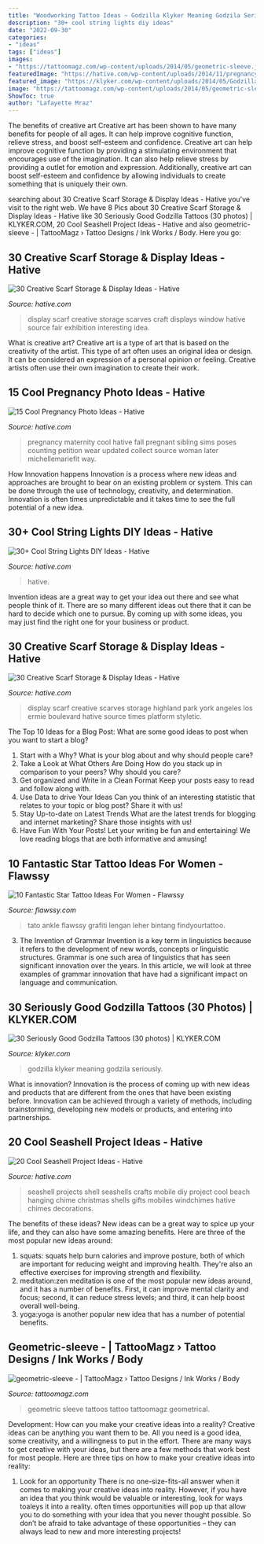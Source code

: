 ```yaml
---
title: "Woodworking Tattoo Ideas ~ Godzilla Klyker Meaning Godzila Seriously"
description: "30+ cool string lights diy ideas"
date: "2022-09-30"
categories:
- "ideas"
tags: ["ideas"]
images:
- "https://tattoomagz.com/wp-content/uploads/2014/05/geometric-sleeve.jpg"
featuredImage: "https://hative.com/wp-content/uploads/2014/11/pregnancy-photo-ideas/7-cool-pregnancy-photo-ideas.jpg"
featured_image: "https://klyker.com/wp-content/uploads/2014/05/Godzilla-tattoos-30.jpg"
image: "https://tattoomagz.com/wp-content/uploads/2014/05/geometric-sleeve.jpg"
ShowToc: true
author: "Lafayette Mraz"
---
```



The benefits of creative art
Creative art has been shown to have many benefits for people of all ages. It can help improve cognitive function, relieve stress, and boost self-esteem and confidence.
Creative art can help improve cognitive function by providing a stimulating environment that encourages use of the imagination. It can also help relieve stress by providing a outlet for emotion and expression. Additionally, creative art can boost self-esteem and confidence by allowing individuals to create something that is uniquely their own.

	

		
searching about 30 Creative Scarf Storage &amp; Display Ideas - Hative you've visit to the right web. We have 8 Pics about 30 Creative Scarf Storage &amp; Display Ideas - Hative like 30 Seriously Good Godzilla Tattoos (30 photos) | KLYKER.COM, 20 Cool Seashell Project Ideas - Hative and also geometric-sleeve - | TattooMagz › Tattoo Designs / Ink Works / Body. Here you go:
		
    
## 30 Creative Scarf Storage &amp; Display Ideas - Hative

<img loading=lazy src="https://hative.com/wp-content/uploads/2015/03/scarf-storage-ideas/27-creative-scarf-storage-and-display-ideas.jpg" onerror="this.onerror=null;this.src='https://tse3.mm.bing.net/th?id=OIP.apHzrUS_MR1NliMR8RBmkAHaRI&amp;pid=15.1';" alt="30 Creative Scarf Storage &amp; Display Ideas - Hative">

_Source: hative.com_

>display scarf creative storage scarves craft displays window hative source fair exhibition interesting idea. 

	

What is creative art?
Creative art is a type of art that is based on the creativity of the artist. This type of art often uses an original idea or design. It can be considered an expression of a personal opinion or feeling. Creative artists often use their own imagination to create their work.

    
## 15 Cool Pregnancy Photo Ideas - Hative

<img loading=lazy src="https://hative.com/wp-content/uploads/2014/11/pregnancy-photo-ideas/7-cool-pregnancy-photo-ideas.jpg" onerror="this.onerror=null;this.src='https://tse4.mm.bing.net/th?id=OIP.4LD72bU6nJ_gEpIry0L_8wHaLH&amp;pid=15.1';" alt="15 Cool Pregnancy Photo Ideas - Hative">

_Source: hative.com_

>pregnancy maternity cool hative fall pregnant sibling sims poses counting petition wear updated collect source woman later michellemariefit way. 

	

How Innovation happens
Innovation is a process where new ideas and approaches are brought to bear on an existing problem or system. This can be done through the use of technology, creativity, and determination. Innovation is often times unpredictable and it takes time to see the full potential of a new idea.

    
## 30+ Cool String Lights DIY Ideas - Hative

<img loading=lazy src="http://hative.com/wp-content/uploads/2015/01/string-lights-diy-ideas/27-string-lights-diy-ideas.jpg" onerror="this.onerror=null;this.src='https://tse2.mm.bing.net/th?id=OIP.oaoiOre59uFKUhHaYEqeIgHaJ5&amp;pid=15.1';" alt="30+ Cool String Lights DIY Ideas - Hative">

_Source: hative.com_

>hative. 

	

Invention ideas are a great way to get your idea out there and see what people think of it. There are so many different ideas out there that it can be hard to decide which one to pursue. By coming up with some ideas, you may just find the right one for your business or product.

    
## 30 Creative Scarf Storage &amp; Display Ideas - Hative

<img loading=lazy src="https://hative.com/wp-content/uploads/2015/03/scarf-storage-ideas/13-creative-scarf-storage-and-display-ideas.jpg" onerror="this.onerror=null;this.src='https://tse4.mm.bing.net/th?id=OIP.gXSSa2kUOVXuXFYRtm4rxAHaLd&amp;pid=15.1';" alt="30 Creative Scarf Storage &amp; Display Ideas - Hative">

_Source: hative.com_

>display scarf creative scarves storage highland park york angeles los ermie boulevard hative source times platform styletic. 

	

The Top 10 Ideas for a Blog Post: What are some good ideas to post when you want to start a blog?
1. Start with a Why?
What is your blog about and why should people care? 
2. Take a Look at What Others Are Doing
How do you stack up in comparison to your peers? Why should you care? 
3. Get organized and Write in a Clean Format
Keep your posts easy to read and follow along with. 
4. Use Data to drive Your Ideas
Can you think of an interesting statistic that relates to your topic or blog post? Share it with us! 
5. Stay Up-to-date on Latest Trends
What are the latest trends for blogging and internet marketing? Share those insights with us! 
6. Have Fun With Your Posts!
Let your writing be fun and entertaining! We love reading blogs that are both informative and amusing!

    
## 10 Fantastic Star Tattoo Ideas For Women - Flawssy

<img loading=lazy src="https://www.flawssy.com/wp-content/uploads/2016/06/Star-Leg-Tattoo-Men.jpg" onerror="this.onerror=null;this.src='https://tse3.mm.bing.net/th?id=OIP.G-z4ylccq4-bipQKhFpAZAHaJ6&amp;pid=15.1';" alt="10 Fantastic Star Tattoo Ideas For Women - Flawssy">

_Source: flawssy.com_

>tato ankle flawssy grafiti lengan leher bintang findyourtattoo. 

	

3. The Invention of Grammar
Invention is a key term in linguistics because it refers to the development of new words, concepts or linguistic structures. Grammar is one such area of linguistics that has seen significant innovation over the years. In this article, we will look at three examples of grammar innovation that have had a significant impact on language and communication.

    
## 30 Seriously Good Godzilla Tattoos (30 Photos) | KLYKER.COM

<img loading=lazy src="https://klyker.com/wp-content/uploads/2014/05/Godzilla-tattoos-30.jpg" onerror="this.onerror=null;this.src='https://tse2.mm.bing.net/th?id=OIP.aIKgqK60ajjW-bx6PGeMygHaJ4&amp;pid=15.1';" alt="30 Seriously Good Godzilla Tattoos (30 photos) | KLYKER.COM">

_Source: klyker.com_

>godzilla klyker meaning godzila seriously. 

	

What is innovation?
Innovation is the process of coming up with new ideas and products that are different from the ones that have been existing before. Innovation can be achieved through a variety of methods, including brainstorming, developing new models or products, and entering into partnerships.

    
## 20 Cool Seashell Project Ideas - Hative

<img loading=lazy src="https://hative.com/wp-content/uploads/2014/12/seashell-project-ideas/3-seashell-chime.jpg" onerror="this.onerror=null;this.src='https://tse2.mm.bing.net/th?id=OIP.6sveIlQV3ojnz8Rb677pAgHaLH&amp;pid=15.1';" alt="20 Cool Seashell Project Ideas - Hative">

_Source: hative.com_

>seashell projects shell seashells crafts mobile diy project cool beach hanging chime christmas shells gifts mobiles windchimes hative chimes decorations. 

	

The benefits of these ideas?
New ideas can be a great way to spice up your life, and they can also have some amazing benefits. Here are three of the most popular new ideas around: 
1. squats: squats help burn calories and improve posture, both of which are important for reducing weight and improving health. They're also an effective exercises for improving strength and flexibility. 
2. meditation:zen meditation is one of the most popular new ideas around, and it has a number of benefits. First, it can improve mental clarity and focus; second, it can reduce stress levels; and third, it can help boost overall well-being. 
3. yoga:yoga is another popular new idea that has a number of potential benefits.

    
## Geometric-sleeve - | TattooMagz › Tattoo Designs / Ink Works / Body

<img loading=lazy src="https://tattoomagz.com/wp-content/uploads/2014/05/geometric-sleeve.jpg" onerror="this.onerror=null;this.src='https://tse3.mm.bing.net/th?id=OIP.7is0Vm4wcmBCnfVxZLsLyQHaJ4&amp;pid=15.1';" alt="geometric-sleeve - | TattooMagz › Tattoo Designs / Ink Works / Body">

_Source: tattoomagz.com_

>geometric sleeve tattoos tattoo tattoomagz geometrical. 

	

Development: How can you make your creative ideas into a reality?
Creative ideas can be anything you want them to be. All you need is a good idea, some creativity, and a willingness to put in the effort. There are many ways to get creative with your ideas, but there are a few methods that work best for most people. Here are three tips on how to make your creative ideas into reality:
1. Look for an opportunity
There is no one-size-fits-all answer when it comes to making your creative ideas into reality. However, if you have an idea that you think would be valuable or interesting, look for ways toaleys it into a reality. often times opportunities will pop up that allow you to do something with your idea that you never thought possible. So don’t be afraid to take advantage of these opportunities – they can always lead to new and more interesting projects!

